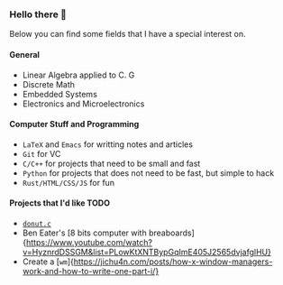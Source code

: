 ### Hello there 👋

Below you can find some fields that I have a special interest on.

#### General 

- Linear Algebra applied to C. G 
- Discrete Math 
- Embedded Systems 
- Electronics and Microelectronics

#### Computer Stuff and Programming

- `LaTeX` and `Emacs` for writting notes and articles
- `Git` for VC 
- `C/C++` for projects that need to be small and fast
- `Python` for projects that does not need to be fast, but simple to hack 
- `Rust/HTML/CSS/JS` for fun 

#### Projects that I'd like TODO

- [`donut.c`](https://www.a1k0n.net/2011/07/20/donut-math.html)
- Ben Eater's [8 bits computer with breaboards]{https://www.youtube.com/watch?v=HyznrdDSSGM&list=PLowKtXNTBypGqImE405J2565dvjafglHU}
- Create a [`wm`]{https://jichu4n.com/posts/how-x-window-managers-work-and-how-to-write-one-part-i/}
